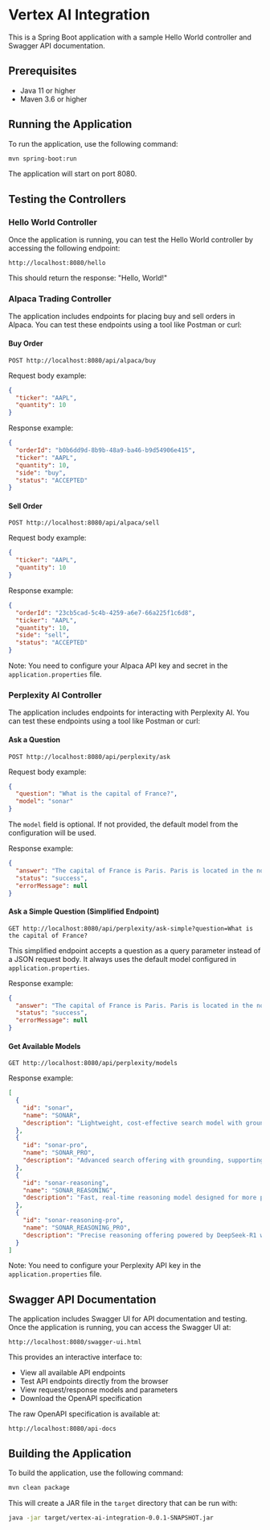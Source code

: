 # Vertex AI Integration

This is a Spring Boot application with a sample Hello World controller and Swagger API documentation.

## Prerequisites

- Java 11 or higher
- Maven 3.6 or higher

## Running the Application

To run the application, use the following command:

```bash
mvn spring-boot:run
```

The application will start on port 8080.

## Testing the Controllers

### Hello World Controller

Once the application is running, you can test the Hello World controller by accessing the following endpoint:

```
http://localhost:8080/hello
```

This should return the response: "Hello, World!"

### Alpaca Trading Controller

The application includes endpoints for placing buy and sell orders in Alpaca. You can test these endpoints using a tool like Postman or curl:

#### Buy Order

```
POST http://localhost:8080/api/alpaca/buy
```

Request body example:

```json
{
  "ticker": "AAPL",
  "quantity": 10
}
```

Response example:

```json
{
  "orderId": "b0b6dd9d-8b9b-48a9-ba46-b9d54906e415",
  "ticker": "AAPL",
  "quantity": 10,
  "side": "buy",
  "status": "ACCEPTED"
}
```

#### Sell Order

```
POST http://localhost:8080/api/alpaca/sell
```

Request body example:

```json
{
  "ticker": "AAPL",
  "quantity": 10
}
```

Response example:

```json
{
  "orderId": "23cb5cad-5c4b-4259-a6e7-66a225f1c6d8",
  "ticker": "AAPL",
  "quantity": 10,
  "side": "sell",
  "status": "ACCEPTED"
}
```

Note: You need to configure your Alpaca API key and secret in the `application.properties` file.

### Perplexity AI Controller

The application includes endpoints for interacting with Perplexity AI. You can test these endpoints using a tool like Postman or curl:

#### Ask a Question

```
POST http://localhost:8080/api/perplexity/ask
```

Request body example:

```json
{
  "question": "What is the capital of France?",
  "model": "sonar"
}
```

The `model` field is optional. If not provided, the default model from the configuration will be used.

Response example:

```json
{
  "answer": "The capital of France is Paris. Paris is located in the north-central part of the country on the Seine River.",
  "status": "success",
  "errorMessage": null
}
```

#### Ask a Simple Question (Simplified Endpoint)

```
GET http://localhost:8080/api/perplexity/ask-simple?question=What is the capital of France?
```

This simplified endpoint accepts a question as a query parameter instead of a JSON request body. It always uses the default model configured in `application.properties`.

Response example:

```json
{
  "answer": "The capital of France is Paris. Paris is located in the north-central part of the country on the Seine River.",
  "status": "success",
  "errorMessage": null
}
```

#### Get Available Models

```
GET http://localhost:8080/api/perplexity/models
```

Response example:

```json
[
  {
    "id": "sonar",
    "name": "SONAR",
    "description": "Lightweight, cost-effective search model with grounding."
  },
  {
    "id": "sonar-pro",
    "name": "SONAR_PRO",
    "description": "Advanced search offering with grounding, supporting complex queries and follow-ups."
  },
  {
    "id": "sonar-reasoning",
    "name": "SONAR_REASONING",
    "description": "Fast, real-time reasoning model designed for more problem-solving with search."
  },
  {
    "id": "sonar-reasoning-pro",
    "name": "SONAR_REASONING_PRO",
    "description": "Precise reasoning offering powered by DeepSeek-R1 with Chain of Thought (CoT)."
  }
]
```

Note: You need to configure your Perplexity API key in the `application.properties` file.

## Swagger API Documentation

The application includes Swagger UI for API documentation and testing. Once the application is running, you can access the Swagger UI at:

```
http://localhost:8080/swagger-ui.html
```

This provides an interactive interface to:
- View all available API endpoints
- Test API endpoints directly from the browser
- View request/response models and parameters
- Download the OpenAPI specification

The raw OpenAPI specification is available at:

```
http://localhost:8080/api-docs
```

## Building the Application

To build the application, use the following command:

```bash
mvn clean package
```

This will create a JAR file in the `target` directory that can be run with:

```bash
java -jar target/vertex-ai-integration-0.0.1-SNAPSHOT.jar
```
